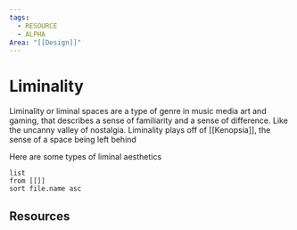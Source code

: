 ```yaml
---
tags:
  - RESOURCE
  - ALPHA
Area: "[[Design]]"
---
```


# Liminality
Liminality or liminal spaces are a type of genre in music media art and gaming, that describes a sense of familiarity and a sense of difference. Like the uncanny valley of nostalgia. 
Liminality plays off of [[Kenopsia]], the sense of a space being left behind

Here are some types of liminal aesthetics
```dataview
list
from [[]]
sort file.name asc
```




## Resources
